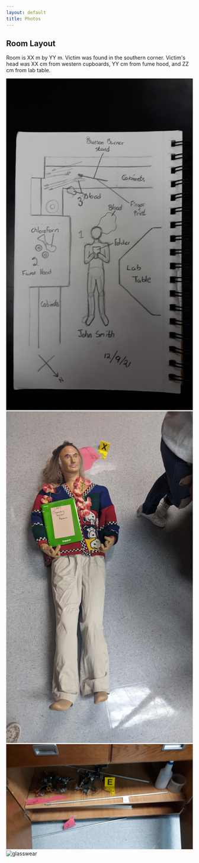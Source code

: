 ```yaml
---
layout: default
title: Photos
---
```


## Room Layout
Room is XX m by YY m.
Victim was found in the southern corner.
Victim's head was XX cm from western cupboards, YY cm from fume hood, and ZZ cm from lab table.

![sketch](/assets/photos/sketch.png)
![body](/assets/photos/body_2.png)
![cupboard](/assets/photos/cupboard.png)
![glasswear](/assets/photos/glasswear_2.png)